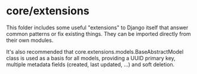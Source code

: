# core/extensions
This folder includes some useful "extensions" to Django itself that answer common patterns or fix existing things. They can be imported directly from their own modules.

It's also recommended that core.extensions.models.BaseAbstractModel class is used as a basis for all models, providing a UUID primary key, multiple metadata fields (created, last updated, ...) and soft deletion.
